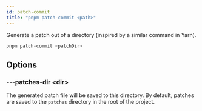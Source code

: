 ```yaml
---
id: patch-commit
title: "pnpm patch-commit <path>"
---
```


Generate a patch out of a directory (inspired by a similar command in Yarn).

```sh
pnpm patch-commit <patchDir>
```

## Options

### ---patches-dir &lt;dir>

The generated patch file will be saved to this directory. By default, patches are saved to the `patches` directory in the root of the project.
